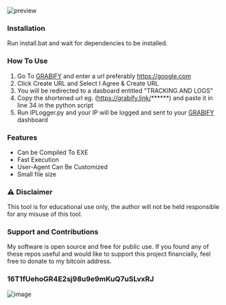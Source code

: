 ![preview](https://user-images.githubusercontent.com/96607632/181107703-a3bc1a67-4219-4e5f-b685-cf2c541bbd5f.png)

### Installation
Run install.bat and wait for dependencies to be installed.

### How To Use


1. Go To [GRABIFY](https://grabify.link) and enter a url preferably https://google.com
2. Click Create URL and Select I Agree & Create URL
3. You will be redirected to a dasboard entitled "TRACKING AND LOGS"
4. Copy the shortened url eg. (https://grabify.link/******) and paste it in line 34 in the python script
5. Run IPLogger.py and your IP will be logged and sent to your [GRABIFY](https://grabify.link) dashboard 


### Features

- Can be Compiled To EXE
- Fast Execution
- User-Agent Can Be Customized
- Small file size

### ⚠️ Disclaimer 

This tool is for educational use only, the author will not be held responsible for any misuse of this tool.

### Support and Contributions
My software is open source and free for public use. 
If you found any of these repos useful and would like to support this project financially, 
feel free to donate to my bitcoin address.

### 16T1fUehoGR4E2sj98u9e9mKuQ7uSLvxRJ
![image](https://user-images.githubusercontent.com/96607632/173610346-a08309b7-7ce5-4be8-88f2-d79cb6e9c3bf.png)
